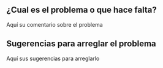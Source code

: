 ## ¿Cual es el problema o que hace falta?
Aquí su comentario sobre el problema
## Sugerencias para arreglar el problema
Aquí sus sugerencias para arreglarlo
